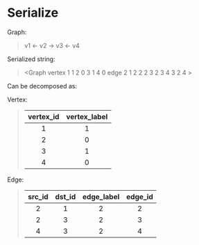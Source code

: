 # Serialize

Graph:
>  v1 <- v2 -> v3 <- v4

Serialized string:

> <Graph vertex 1 1 2 0 3 1 4 0 edge 2 1 2 2 2 3 2 3 4 3 2 4 >

Can be decomposed as:

Vertex:

> |  vertex_id  | vertex_label |
> | :---------: | :----------: |
> | 1 | 1 |
> | 2 | 0 |
> | 3 | 1 |
> | 4 | 0 |


Edge:

> | src_id | dst_id | edge_label | edge_id |
> | :----: | :----: | :--------: | :-----: |
> | 2 | 1 | 2 | 2 |
> | 2 | 3 | 2 | 3 |
> | 4 | 3 | 2 | 4 |